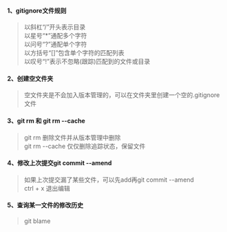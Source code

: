 #### 1、gitignore文件规则
>以斜杠“/”开头表示目录   
>以星号“*”通配多个字符   
>以问号“?”通配单个字符   
>以方括号“[]”包含单个字符的匹配列表   
>以叹号“!”表示不忽略(跟踪)匹配到的文件或目录

#### 2、创建空文件夹
>空文件夹是不会加入版本管理的，可以在文件夹里创建一个空的.gitignore文件

#### 3、git rm 和 git rm --cache
>git rm 删除文件并从版本管理中删除   
>git rm --cache 仅仅删除追踪状态，保留文件

#### 4、修改上次提交git commit --amend
>如果上次提交漏了某些文件，可以先add再git commit --amend   
>ctrl + x 退出编辑

#### 5、查询某一文件的修改历史
>git blame
